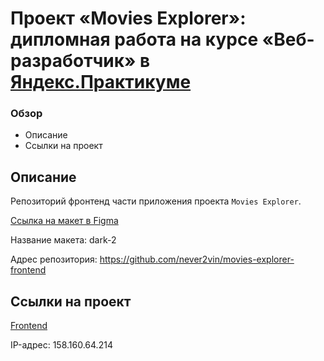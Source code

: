 # Проект «Movies Explorer»: дипломная работа на курсе «Веб-разработчик» в [Яндекс.Практикуме](https://practicum.yandex.ru/)

### Обзор

- Описание
- Ссылки на проект

## Описание

Репозиторий фронтенд части приложения проекта `Movies Explorer`.

[Ссылка на макет в Figma](https://www.figma.com/file/6FMWkB94wE7KTkcCgUXtnC/light-1?type=design&node-id=891-3857&mode=design&t=2o1n0jVrlmCiWxAF-0)

Название макета: dark-2

Адрес репозитория: https://github.com/never2vin/movies-explorer-frontend

## Ссылки на проект

[Frontend](https://diploma.nomoredomainsrocks.ru)

IP-адрес: 158.160.64.214
